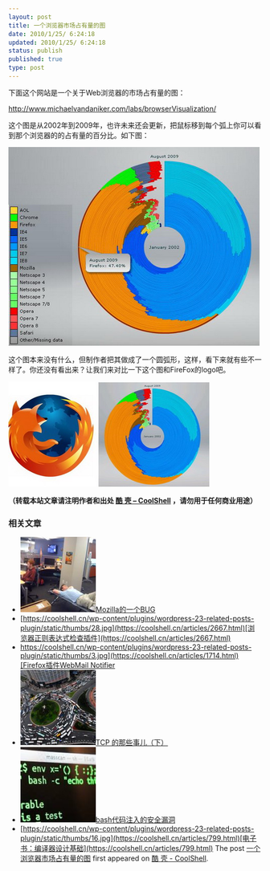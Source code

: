 ```yaml
---
layout: post
title: 一个浏览器市场占有量的图
date: 2010/1/25/ 6:24:18
updated: 2010/1/25/ 6:24:18
status: publish
published: true
type: post
---
```


下面这个网站是一个关于Web浏览器的市场占有量的图：


<http://www.michaelvandaniker.com/labs/browserVisualization/>


这个图是从2002年到2009年，也许未来还会更新，把鼠标移到每个弧上你可以看到那个浏览器的的占有量的百分比。如下图：


[![](../wp-content/uploads/2010/01/browser_history.jpg "浏览器市场占有量图")](https://coolshell.cn/wp-content/uploads/2010/01/browser_history.jpg) 


这个图本来没有什么，但制作者把其做成了一个圆弧形，这样，看下来就有些不一样了。你还没有看出来？让我们来对比一下这个图和FireFox的logo吧。


[![](../wp-content/uploads/2010/01/firefoxlogo.jpg "firefox的logo比较")](https://coolshell.cn/wp-content/uploads/2010/01/firefoxlogo.jpg)




**（转载本站文章请注明作者和出处 [酷 壳 – CoolShell](https://coolshell.cn/) ，请勿用于任何商业用途）**



### 相关文章

* [![Mozilla的一个BUG](../wp-content/uploads/2010/09/Mozilla-150x150.jpg)](https://coolshell.cn/articles/2936.html)[Mozilla的一个BUG](https://coolshell.cn/articles/2936.html)
* [https://coolshell.cn/wp-content/plugins/wordpress-23-related-posts-plugin/static/thumbs/28.jpg](https://coolshell.cn/articles/2667.html)[浏览器正则表达式检查插件](https://coolshell.cn/articles/2667.html)
* [https://coolshell.cn/wp-content/plugins/wordpress-23-related-posts-plugin/static/thumbs/3.jpg](https://coolshell.cn/articles/1714.html)[Firefox插件WebMail Notifier](https://coolshell.cn/articles/1714.html)
* [![TCP 的那些事儿（下）](../wp-content/uploads/2014/05/xin_2001040422167711230318-150x150.jpg)](https://coolshell.cn/articles/11609.html)[TCP 的那些事儿（下）](https://coolshell.cn/articles/11609.html)
* [![bash代码注入的安全漏洞](../wp-content/uploads/2014/09/bashbug-150x150.jpg)](https://coolshell.cn/articles/11973.html)[bash代码注入的安全漏洞](https://coolshell.cn/articles/11973.html)
* [https://coolshell.cn/wp-content/plugins/wordpress-23-related-posts-plugin/static/thumbs/16.jpg](https://coolshell.cn/articles/799.html)[电子书：编译器设计基础](https://coolshell.cn/articles/799.html)
The post [一个浏览器市场占有量的图](https://coolshell.cn/articles/2069.html) first appeared on [酷 壳 - CoolShell](https://coolshell.cn).